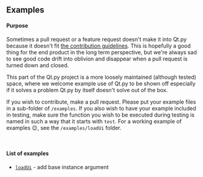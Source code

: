 ## Examples

#### Purpose

Sometimes a pull request or a feature request doesn't make it into Qt.py because it doesn't fit [the contribution guidelines](https://github.com/mottosso/Qt.py/blob/master/CONTRIBUTING.md). This is hopefully a good thing for the end product in the long term perspective, but we're always sad to see good code drift into oblivion and disappear when a pull request is turned down and closed.

This part of the Qt.py project is a more loosely maintained (although tested) space, where we welcome example use of Qt.py to be shown off especially if it solves a problem Qt.py by itself doesn't solve out of the box.

If you wish to contribute, make a pull request. Please put your example files in a sub-folder of `/examples`. If you also wish to have your example included in testing, make sure the function you wish to be executed during testing is named in such a way that it starts with `test`. For a working example of examples :wink:, see the `/examples/loadUi` folder.

<br>

#### List of examples   

* [`loadUi`](https://github.com/mottosso/Qt.py/blob/master/examples/loadUi/README.md) - add base instance argument
